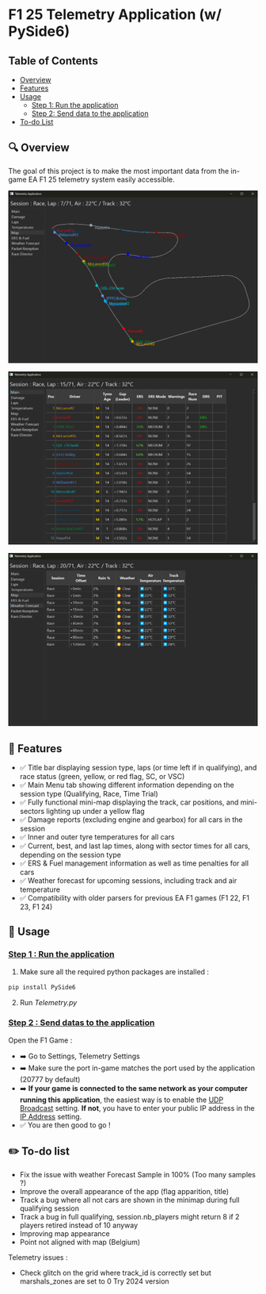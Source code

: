 # F1 25 Telemetry Application (w/ PySide6)

## Table of Contents

- [Overview](#overview)
- [Features](#features)
- [Usage](#usage)
  - [Step 1: Run the application](#step1)
  - [Step 2: Send data to the application](#step2)
- [To-do List](#to-do-list)

## 🔍 Overview <a id="overview"></a>
The goal of this project is to make the most important data from the in-game EA F1 25 telemetry system easily accessible.

![Telemetry map](assets/map.png)

![Telemetry 2](assets/main.png)

![Telemetry 3](assets/weather.png)

## 🚀 Features <a id="features"></a>
- ✅ Title bar displaying session type, laps (or time left if in qualifying), and race status (green, yellow, or red flag, SC, or VSC)
- ✅ Main Menu tab showing different information depending on the session type (Qualifying, Race, Time Trial)
- ✅ Fully functional mini-map displaying the track, car positions, and mini-sectors lighting up under a yellow flag
- ✅ Damage reports (excluding engine and gearbox) for all cars in the session
- ✅ Inner and outer tyre temperatures for all cars
- ✅ Current, best, and last lap times, along with sector times for all cars, depending on the session type
- ✅ ERS & Fuel management information as well as time penalties for all cars
- ✅ Weather forecast for upcoming sessions, including track and air temperature
- ✅ Compatibility with older parsers for previous EA F1 games (F1 22, F1 23, F1 24)


## 🔧 Usage <a id="usage"></a>
### <ins>Step 1 : Run the application</ins><a id="step1"></a>
1. Make sure all the required python packages are installed :

```bash
pip install PySide6
``` 
2. Run *Telemetry.py*

### <ins>Step 2 : Send datas to the application </ins> <a id="step2"></a>
Open the F1 Game :
- ➡️ Go to Settings, Telemetry Settings
- ➡️ Make sure the port in-game matches the port used by the application (20777 by default)
- ➡️ **If your game is connected to the same network as your computer running this application**, the easiest way is to enable the <u>UDP Broadcast</u> setting.
**If not**, you have to enter your public IP address in the <u>IP Address</u> setting.
- ✅ You are then good to go !


## ✏️ To-do list <a id="to-do-list"></a>
* Fix the issue with weather Forecast Sample in 100% (Too many samples ?)
* Improve the overall appearance of the app (flag apparition, title)
* Track a bug where all not cars are shown in the minimap during full qualifying session
* Track a bug in full qualifying, session.nb_players might return 8 if 2 players retired instead of 10 anyway
* Improving map appearance
* Point not aligned with map (Belgium)

Telemetry issues :
* Check glitch on the grid where track_id is correctly set but marshals_zones are set to 0
Try 2024 version



